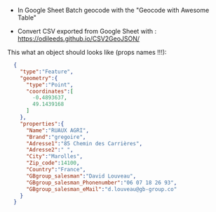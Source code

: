 - In Google Sheet Batch geocode with the "Geocode with Awesome Table"

- Convert CSV exported from Google Sheet with :
https://odileeds.github.io/CSV2GeoJSON/


This what an object should looks like (props names !!!):
```json
  {
    "type":"Feature",
    "geometry":{
      "type":"Point",
      "coordinates":[
        -0.4893637,
        49.1439168
      ]
    },
    "properties":{
      "Name":"RUAUX AGRI",
      "Brand":"gregoire",
      "Adresse1":"85 Chemin des Carrières",
      "Adresse2":" ",
      "City":"Marolles",
      "Zip_code":14100,
      "Country":"France",
      "GBgroup_salesman":"David Louveau",
      "GBgroup_salesman_Phonenumber":"06 07 18 26 93",
      "GBgroup_salesman_eMail":"d.louveau@gb-group.co"
    }
  }
```
